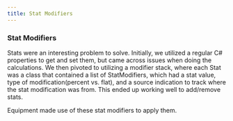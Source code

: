 ```yaml
---
title: Stat Modifiers
---
```

### Stat Modifiers

Stats were an interesting problem to solve. Initially, we utilized a regular C# properties to get and set them, but came across issues when doing the calculations. We then pivoted to utilizing a modifier stack, where each Stat was a class that contained a list of StatModifiers, which had a stat value, type of modification(percent vs. flat), and a source indication to track where the stat modification was from. This ended up working well to add/remove stats.

Equipment made use of these stat modifiers to apply them.